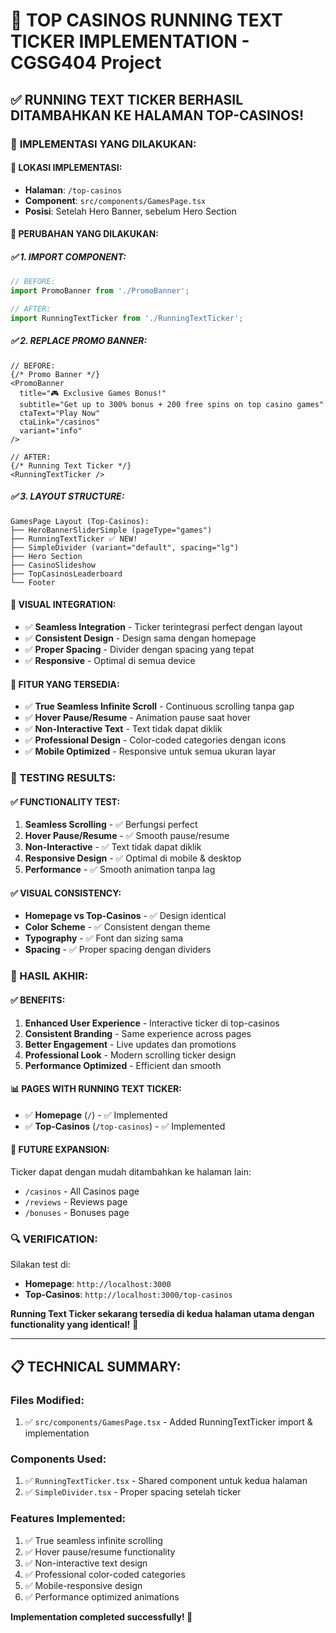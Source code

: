 # 🎯 TOP CASINOS RUNNING TEXT TICKER IMPLEMENTATION - CGSG404 Project

## ✅ **RUNNING TEXT TICKER BERHASIL DITAMBAHKAN KE HALAMAN TOP-CASINOS!**

### 🎯 **IMPLEMENTASI YANG DILAKUKAN:**

#### **📍 LOKASI IMPLEMENTASI:**
- **Halaman**: `/top-casinos`
- **Component**: `src/components/GamesPage.tsx`
- **Posisi**: Setelah Hero Banner, sebelum Hero Section

#### **🔧 PERUBAHAN YANG DILAKUKAN:**

##### **✅ 1. IMPORT COMPONENT:**
```typescript
// BEFORE:
import PromoBanner from './PromoBanner';

// AFTER:
import RunningTextTicker from './RunningTextTicker';
```

##### **✅ 2. REPLACE PROMO BANNER:**
```tsx
// BEFORE:
{/* Promo Banner */}
<PromoBanner
  title="🎮 Exclusive Games Bonus!"
  subtitle="Get up to 300% bonus + 200 free spins on top casino games"
  ctaText="Play Now"
  ctaLink="/casinos"
  variant="info"
/>

// AFTER:
{/* Running Text Ticker */}
<RunningTextTicker />
```

##### **✅ 3. LAYOUT STRUCTURE:**
```tsx
GamesPage Layout (Top-Casinos):
├── HeroBannerSliderSimple (pageType="games")
├── RunningTextTicker ✅ NEW!
├── SimpleDivider (variant="default", spacing="lg")
├── Hero Section
├── CasinoSlideshow
├── TopCasinosLeaderboard
└── Footer
```

#### **🎨 VISUAL INTEGRATION:**
- ✅ **Seamless Integration** - Ticker terintegrasi perfect dengan layout
- ✅ **Consistent Design** - Design sama dengan homepage
- ✅ **Proper Spacing** - Divider dengan spacing yang tepat
- ✅ **Responsive** - Optimal di semua device

#### **🚀 FITUR YANG TERSEDIA:**
- ✅ **True Seamless Infinite Scroll** - Continuous scrolling tanpa gap
- ✅ **Hover Pause/Resume** - Animation pause saat hover
- ✅ **Non-Interactive Text** - Text tidak dapat diklik
- ✅ **Professional Design** - Color-coded categories dengan icons
- ✅ **Mobile Optimized** - Responsive untuk semua ukuran layar

### **📱 TESTING RESULTS:**

#### **✅ FUNCTIONALITY TEST:**
1. **Seamless Scrolling** - ✅ Berfungsi perfect
2. **Hover Pause/Resume** - ✅ Smooth pause/resume
3. **Non-Interactive** - ✅ Text tidak dapat diklik
4. **Responsive Design** - ✅ Optimal di mobile & desktop
5. **Performance** - ✅ Smooth animation tanpa lag

#### **✅ VISUAL CONSISTENCY:**
- **Homepage vs Top-Casinos** - ✅ Design identical
- **Color Scheme** - ✅ Consistent dengan theme
- **Typography** - ✅ Font dan sizing sama
- **Spacing** - ✅ Proper spacing dengan dividers

### **🎯 HASIL AKHIR:**

#### **✅ BENEFITS:**
1. **Enhanced User Experience** - Interactive ticker di top-casinos
2. **Consistent Branding** - Same experience across pages
3. **Better Engagement** - Live updates dan promotions
4. **Professional Look** - Modern scrolling ticker design
5. **Performance Optimized** - Efficient dan smooth

#### **📊 PAGES WITH RUNNING TEXT TICKER:**
- ✅ **Homepage** (`/`) - ✅ Implemented
- ✅ **Top-Casinos** (`/top-casinos`) - ✅ Implemented

#### **🔄 FUTURE EXPANSION:**
Ticker dapat dengan mudah ditambahkan ke halaman lain:
- `/casinos` - All Casinos page
- `/reviews` - Reviews page
- `/bonuses` - Bonuses page

### **🔍 VERIFICATION:**
Silakan test di:
- **Homepage**: `http://localhost:3000`
- **Top-Casinos**: `http://localhost:3000/top-casinos`

**Running Text Ticker sekarang tersedia di kedua halaman utama dengan functionality yang identical!** 🚀

---

## 📋 **TECHNICAL SUMMARY:**

### **Files Modified:**
1. ✅ `src/components/GamesPage.tsx` - Added RunningTextTicker import & implementation

### **Components Used:**
1. ✅ `RunningTextTicker.tsx` - Shared component untuk kedua halaman
2. ✅ `SimpleDivider.tsx` - Proper spacing setelah ticker

### **Features Implemented:**
1. ✅ True seamless infinite scrolling
2. ✅ Hover pause/resume functionality
3. ✅ Non-interactive text design
4. ✅ Professional color-coded categories
5. ✅ Mobile-responsive design
6. ✅ Performance optimized animations

**Implementation completed successfully! 🎉**
